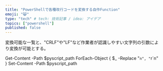 ```yaml
---
title: "PowerShellで各種改行コードを変換する自作Function"
emoji: "😸"
type: "tech" # tech: 技術記事 / idea: アイデア
topics: ["powershell"]
published: false
---
```


変換可能な一覧と、"CRLF"や"LF"など作業者が認識しやすい文字列の引数により変換が可能とする。

Get-Content -Path $pyscript_path ForEach-Object { $_ -Replace "`n", "`r`n" }
Set-Content -Path $pyscript_path 
